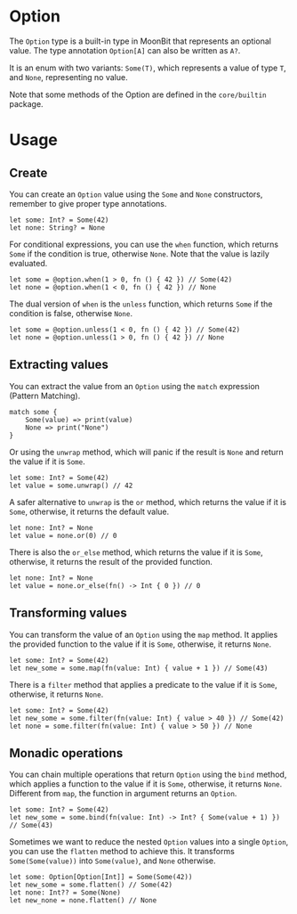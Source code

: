 # Option

The `Option` type is a built-in type in MoonBit that represents an optional value. The type annotation `Option[A]` can also be written as `A?`.

It is an enum with two variants: `Some(T)`, which represents a value of type `T`, and `None`, representing no value.

Note that some methods of the Option are defined in the `core/builtin` package.

# Usage

## Create
You can create an `Option` value using the `Some` and `None` constructors, remember to give proper type annotations.

```moonbit
let some: Int? = Some(42)
let none: String? = None
```

For conditional expressions, you can use the `when` function, which returns `Some` if the condition is true, otherwise `None`. Note that the value is lazily evaluated.

```moonbit
let some = @option.when(1 > 0, fn () { 42 }) // Some(42)
let none = @option.when(1 < 0, fn () { 42 }) // None
```

The dual version of `when` is the `unless` function, which returns `Some` if the condition is false, otherwise `None`.

```moonbit
let some = @option.unless(1 < 0, fn () { 42 }) // Some(42)
let none = @option.unless(1 > 0, fn () { 42 }) // None
```

## Extracting values

You can extract the value from an `Option` using the `match` expression (Pattern Matching).

```moonbit
match some {
    Some(value) => print(value)
    None => print("None")
}
```

Or using the `unwrap` method, which will panic if the result is `None` and return the value if it is `Some`.

```moonbit
let some: Int? = Some(42)
let value = some.unwrap() // 42
```

A safer alternative to `unwrap` is the `or` method, which returns the value if it is `Some`, otherwise, it returns the default value.

```moonbit
let none: Int? = None
let value = none.or(0) // 0
```

There is also the `or_else` method, which returns the value if it is `Some`, otherwise, it returns the result of the provided function.

```moonbit
let none: Int? = None
let value = none.or_else(fn() -> Int { 0 }) // 0
```

## Transforming values

You can transform the value of an `Option` using the `map` method. It applies the provided function to the value if it is `Some`, otherwise, it returns `None`.

```moonbit
let some: Int? = Some(42)
let new_some = some.map(fn(value: Int) { value + 1 }) // Some(43)
```

There is a `filter` method that applies a predicate to the value if it is `Some`, otherwise, it returns `None`.

```moonbit
let some: Int? = Some(42)
let new_some = some.filter(fn(value: Int) { value > 40 }) // Some(42)
let none = some.filter(fn(value: Int) { value > 50 }) // None
```

## Monadic operations
You can chain multiple operations that return `Option` using the `bind` method, which applies a function to the value if it is `Some`, otherwise, it returns `None`. Different from `map`, the function in argument returns an `Option`.

```moonbit
let some: Int? = Some(42)
let new_some = some.bind(fn(value: Int) -> Int? { Some(value + 1) }) // Some(43)
```

Sometimes we want to reduce the nested `Option` values into a single `Option`, you can use the `flatten` method to achieve this. It transforms `Some(Some(value))` into `Some(value)`, and `None` otherwise.

```moonbit
let some: Option[Option[Int]] = Some(Some(42))
let new_some = some.flatten() // Some(42)
let none: Int?? = Some(None)
let new_none = none.flatten() // None
```
